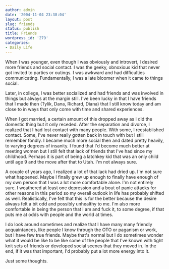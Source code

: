 ```yaml
---
author: admin
date: '2004-11-04 23:38:04'
layout: post
slug: friends
status: publish
title: Friends
wordpress_id: '279'
categories:
- Daily Life
---
```

<p>When I was younger, even though I was obviously and introvert, I desired more 
friends and social contact. I was the geeky, obnoxious kid that never got 
invited to parties or outings. I was awkward and had difficulties communicating. 
Fundamentally, I was a late bloomer when it came to things social.</p>
<p>Later, in college, I was better socialized and had friends and was involved 
in things but always at the margin still. I&#39;ve been lucky in that I have friends 
that I made then (Tylik, Dana, Richard, Diana) that I still know today and am 
close to in ways that only come with time and shared experiences. </p>
<p>When I got married, a certain amount of this dropped away as I did the 
domestic thing but it only receded. After the separation and divorce, I realized 
that I had lost contact with many people. With some, I reestablished contact. 
Some, I&#39;ve never really gotten back in touch with but I still remember fondly. I 
became much more social then and dated pretty heavily, to varying degrees of 
insanity. I found that I&#39;d become much better at meeting women but I still felt 
that lack of friends that I&#39;ve had since my childhood. Perhaps it is part of 
being a latchkey kid that was an only child until age 9 and the move after that 
to Utah. I&#39;m not always sure.</p>
<p>A couple of years ago, I realized a lot of that lack had dried up. I&#39;m not 
sure what happened. Maybe I finally grew up enough to finally have enough of my 
own person that I was a lot more comfortable alone. I&#39;m not entirely sure. I 
weathered at least one depression and a bout of panic attacks for other reasons 
in this period so my overall outlook in life has probably shifted as well. 
Realistically, I&#39;ve felt that this is for the better because the desire always 
felt a bit odd and possibly unhealthy to me. I&#39;m also more comfortable in being 
the person that I am and fuck it, to some degree, if that puts me at odds with 
people and the world at times.</p>
<p>I do look around sometimes and realize that I have many many friendly 
acquaintances, like people I know through the OTO or paganism or work, but I 
have few true friends. Maybe that&#39;s normal but I do sometimes wonder what it 
would be like to be like some of the people that I&#39;ve known with tight knit sets 
of friends or developed social scenes that they moved in. In the end, if it was 
that important, I&#39;d probably put a lot more energy into it. </p>
<p>Just some thoughts.</p>
